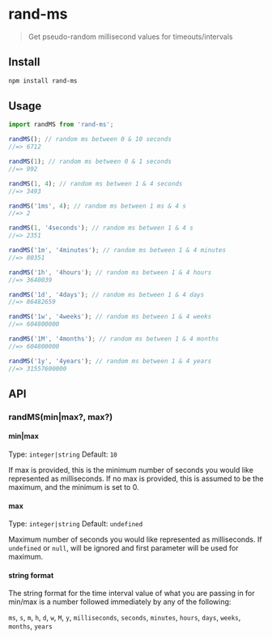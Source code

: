 # rand-ms

> Get pseudo-random millisecond values for timeouts/intervals

## Install

```sh
npm install rand-ms
```

## Usage

```js
import randMS from 'rand-ms';

randMS(); // random ms between 0 & 10 seconds
//=> 6712

randMS(1); // random ms between 0 & 1 seconds
//=> 992

randMS(1, 4); // random ms between 1 & 4 seconds
//=> 3493

randMS('1ms', 4); // random ms between 1 ms & 4 s
//=> 2

randMS(1, '4seconds'); // random ms between 1 & 4 s
//=> 2351

randMS('1m', '4minutes'); // random ms between 1 & 4 minutes
//=> 80351

randMS('1h', '4hours'); // random ms between 1 & 4 hours
//=> 3640039

randMS('1d', '4days'); // random ms between 1 & 4 days
//=> 86482659

randMS('1w', '4weeks'); // random ms between 1 & 4 weeks
//=> 604800000

randMS('1M', '4months'); // random ms between 1 & 4 months
//=> 604800000

randMS('1y', '4years'); // random ms between 1 & 4 years
//=> 31557600000
```

## API

### randMS(min|max?, max?)

#### min|max

Type: `integer|string`
Default: `10`

If max is provided, this is the minimum number of seconds you would like represented as milliseconds. If no max is provided, this is assumed to be the maximum, and the minimum is set to 0.

#### max

Type: `integer|string`
Default: `undefined`

Maximum number of seconds you would like represented as milliseconds. If `undefined` or `null`, will be ignored and first parameter will be used for maximum.

#### string format

The string format for the time interval value of what you are passing in for min/max is a number followed immediately by any of the following:

`ms`, `s`, `m`, `h`, `d`, `w`, `M`, `y`, `milliseconds`, `seconds`, `minutes`, `hours`, `days`, `weeks`, `months`, `years`

